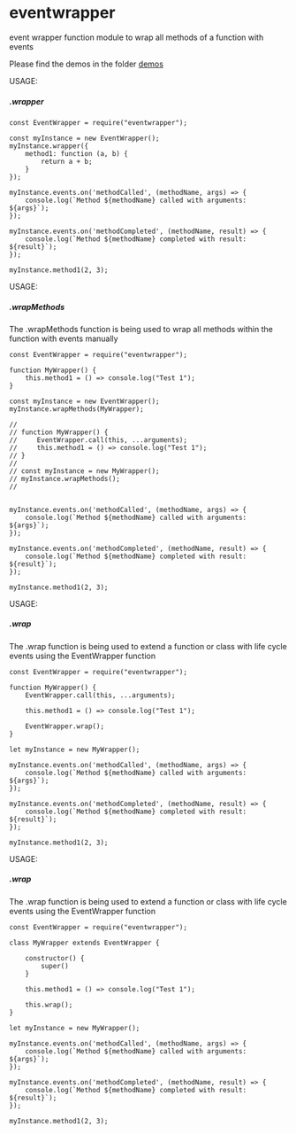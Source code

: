 # eventwrapper

event wrapper function module to wrap all methods of a function with events

Please find the demos in the folder [demos](./demos)

USAGE:

##### .wrapper

```
const EventWrapper = require("eventwrapper");

const myInstance = new EventWrapper();
myInstance.wrapper({
    method1: function (a, b) {
        return a + b;
    }
});

myInstance.events.on('methodCalled', (methodName, args) => {
    console.log(`Method ${methodName} called with arguments: ${args}`);
});

myInstance.events.on('methodCompleted', (methodName, result) => {
    console.log(`Method ${methodName} completed with result: ${result}`);
});

myInstance.method1(2, 3); 
```

USAGE:

##### .wrapMethods

The .wrapMethods function is being used to wrap all methods within the function with events manually

```
const EventWrapper = require("eventwrapper");

function MyWrapper() {
    this.method1 = () => console.log("Test 1");
}

const myInstance = new EventWrapper();
myInstance.wrapMethods(MyWrapper);

//
// function MyWrapper() {
//     EventWrapper.call(this, ...arguments);
//     this.method1 = () => console.log("Test 1");
// }
// 
// const myInstance = new MyWrapper();
// myInstance.wrapMethods();
//


myInstance.events.on('methodCalled', (methodName, args) => {
    console.log(`Method ${methodName} called with arguments: ${args}`);
});

myInstance.events.on('methodCompleted', (methodName, result) => {
    console.log(`Method ${methodName} completed with result: ${result}`);
});

myInstance.method1(2, 3); 
```

USAGE:

##### .wrap

The .wrap function is being used to extend a function or class with life cycle events using the EventWrapper function

```
const EventWrapper = require("eventwrapper");

function MyWrapper() {
    EventWrapper.call(this, ...arguments);
    
    this.method1 = () => console.log("Test 1");

    EventWrapper.wrap();
}

let myInstance = new MyWrapper();

myInstance.events.on('methodCalled', (methodName, args) => {
    console.log(`Method ${methodName} called with arguments: ${args}`);
});

myInstance.events.on('methodCompleted', (methodName, result) => {
    console.log(`Method ${methodName} completed with result: ${result}`);
});

myInstance.method1(2, 3); 
```

USAGE:

##### .wrap

The .wrap function is being used to extend a function or class with life cycle events using the EventWrapper function

```
const EventWrapper = require("eventwrapper");

class MyWrapper extends EventWrapper {

    constructor() {
        super()
    }

    this.method1 = () => console.log("Test 1");

    this.wrap();
}

let myInstance = new MyWrapper();

myInstance.events.on('methodCalled', (methodName, args) => {
    console.log(`Method ${methodName} called with arguments: ${args}`);
});

myInstance.events.on('methodCompleted', (methodName, result) => {
    console.log(`Method ${methodName} completed with result: ${result}`);
});

myInstance.method1(2, 3); 
```
